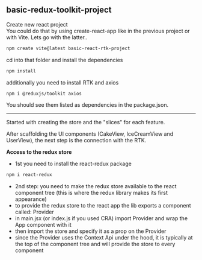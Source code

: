 ## basic-redux-toolkit-project

Create new react project\
You could do that by using create-react-app like in the previous project or with Vite.
Lets go with the latter..  

```sh
npm create vite@latest basic-react-rtk-project
```

cd into that folder and install the dependencies
```sh
npm install
```

additionally you need to install RTK and axios
```sh
npm i @reduxjs/toolkit axios 
```
You should see them listed as dependencies in the package.json.

---

Started with creating the store and the "slices" for each feature.

After scaffolding the UI components (CakeView, IceCreamView and UserView), the next step is the connection with the RTK.

**Access to the redux store**

-  1st you need to install the react-redux package
  
```sh
npm i react-redux
```

- 2nd step: you need to make the redux store available to the react component tree (this is where the redux library makes its first appearance)
- to provide the redux store to the react app the lib exports a component called: Provider
- in main.jsx (or index.js if you used CRA) import Provider and wrap the App component with it
- then import the store and specify it as a prop on the Provider
- since the Provider uses the Context Api under the hood, it is typically at the top of the component tree and will provide the store to every component
   
